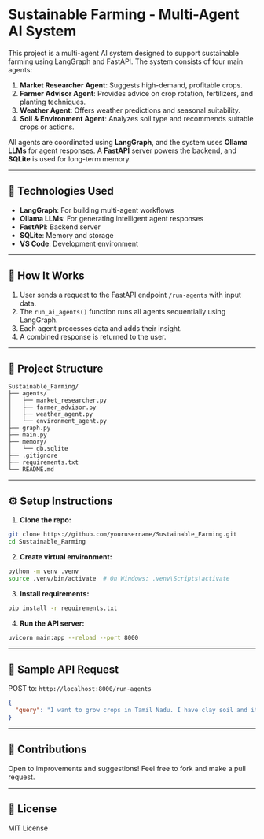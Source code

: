 # Sustainable Farming - Multi-Agent AI System

This project is a multi-agent AI system designed to support sustainable farming using LangGraph and FastAPI. The system consists of four main agents:

1. **Market Researcher Agent**: Suggests high-demand, profitable crops.
2. **Farmer Advisor Agent**: Provides advice on crop rotation, fertilizers, and planting techniques.
3. **Weather Agent**: Offers weather predictions and seasonal suitability.
4. **Soil & Environment Agent**: Analyzes soil type and recommends suitable crops or actions.

All agents are coordinated using **LangGraph**, and the system uses **Ollama LLMs** for agent responses. A **FastAPI** server powers the backend, and **SQLite** is used for long-term memory.

---

## 🔧 Technologies Used

- **LangGraph**: For building multi-agent workflows
- **Ollama LLMs**: For generating intelligent agent responses
- **FastAPI**: Backend server
- **SQLite**: Memory and storage
- **VS Code**: Development environment

---

## 🚀 How It Works

1. User sends a request to the FastAPI endpoint `/run-agents` with input data.
2. The `run_ai_agents()` function runs all agents sequentially using LangGraph.
3. Each agent processes data and adds their insight.
4. A combined response is returned to the user.

---

## 📁 Project Structure

```
Sustainable_Farming/
├── agents/
│   ├── market_researcher.py
│   ├── farmer_advisor.py
│   ├── weather_agent.py
│   └── environment_agent.py
├── graph.py
├── main.py
├── memory/
│   └── db.sqlite
├── .gitignore
├── requirements.txt
└── README.md
```

---

## ⚙️ Setup Instructions

1. **Clone the repo:**
```bash
git clone https://github.com/yourusername/Sustainable_Farming.git
cd Sustainable_Farming
```

2. **Create virtual environment:**
```bash
python -m venv .venv
source .venv/bin/activate  # On Windows: .venv\Scripts\activate
```

3. **Install requirements:**
```bash
pip install -r requirements.txt
```

4. **Run the API server:**
```bash
uvicorn main:app --reload --port 8000
```

---

## 🧪 Sample API Request

POST to: `http://localhost:8000/run-agents`

```json
{
  "query": "I want to grow crops in Tamil Nadu. I have clay soil and it's May."
}
```

---

## 🙌 Contributions

Open to improvements and suggestions! Feel free to fork and make a pull request.

---

## 📜 License

MIT License
